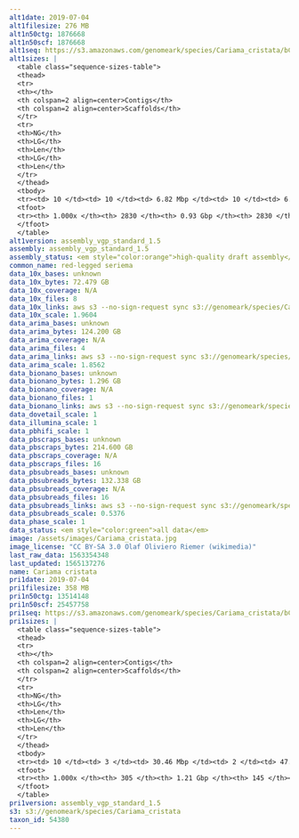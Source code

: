 ```yaml
---
alt1date: 2019-07-04
alt1filesize: 276 MB
alt1n50ctg: 1876668
alt1n50scf: 1876668
alt1seq: https://s3.amazonaws.com/genomeark/species/Cariama_cristata/bCarCri1/assembly_vgp_standard_1.5/bCarCri1.alt.asm.20190704.fasta.gz
alt1sizes: |
  <table class="sequence-sizes-table">
  <thead>
  <tr>
  <th></th>
  <th colspan=2 align=center>Contigs</th>
  <th colspan=2 align=center>Scaffolds</th>
  </tr>
  <tr>
  <th>NG</th>
  <th>LG</th>
  <th>Len</th>
  <th>LG</th>
  <th>Len</th>
  </tr>
  </thead>
  <tbody>
  <tr><td> 10 </td><td> 10 </td><td> 6.82 Mbp </td><td> 10 </td><td> 6.82 Mbp </td></tr>  <tr><td> 20 </td><td> 27 </td><td> 4.54 Mbp </td><td> 27 </td><td> 4.54 Mbp </td></tr>  <tr><td> 30 </td><td> 52 </td><td> 3.26 Mbp </td><td> 52 </td><td> 3.26 Mbp </td></tr>  <tr><td> 40 </td><td> 85 </td><td> 2.42 Mbp </td><td> 85 </td><td> 2.42 Mbp </td></tr>  <tr style="background-color:#cccccc;"><td> 50 </td><td> 129 </td><td> 1.88 Mbp </td><td> 129 </td><td> 1.88 Mbp </td></tr>  <tr><td> 60 </td><td> 184 </td><td> 1.43 Mbp </td><td> 184 </td><td> 1.43 Mbp </td></tr>  <tr><td> 70 </td><td> 261 </td><td> 1.02 Mbp </td><td> 261 </td><td> 1.02 Mbp </td></tr>  <tr><td> 80 </td><td> 383 </td><td> 0.59 Mbp </td><td> 383 </td><td> 0.59 Mbp </td></tr>  <tr><td> 90 </td><td> 769 </td><td> 0.10 Mbp </td><td> 769 </td><td> 0.10 Mbp </td></tr>  <tr><td> 100 </td><td> 2829 </td><td> 1.73 Kbp </td><td> 2829 </td><td> 1.73 Kbp </td></tr>  </tbody>
  <tfoot>
  <tr><th> 1.000x </th><th> 2830 </th><th> 0.93 Gbp </th><th> 2830 </th><th> 0.93 Gbp </th></tr>
  </tfoot>
  </table>
alt1version: assembly_vgp_standard_1.5
assembly: assembly_vgp_standard_1.5
assembly_status: <em style="color:orange">high-quality draft assembly</em>
common_name: red-legged seriema
data_10x_bases: unknown
data_10x_bytes: 72.479 GB
data_10x_coverage: N/A
data_10x_files: 8
data_10x_links: aws s3 --no-sign-request sync s3://genomeark/species/Cariama_cristata/bCarCri1/genomic_data/10x/ .<br>
data_10x_scale: 1.9604
data_arima_bases: unknown
data_arima_bytes: 124.200 GB
data_arima_coverage: N/A
data_arima_files: 4
data_arima_links: aws s3 --no-sign-request sync s3://genomeark/species/Cariama_cristata/bCarCri1/genomic_data/arima/ .<br>
data_arima_scale: 1.8562
data_bionano_bases: unknown
data_bionano_bytes: 1.296 GB
data_bionano_coverage: N/A
data_bionano_files: 1
data_bionano_links: aws s3 --no-sign-request sync s3://genomeark/species/Cariama_cristata/bCarCri1/genomic_data/bionano/ .<br>
data_dovetail_scale: 1
data_illumina_scale: 1
data_pbhifi_scale: 1
data_pbscraps_bases: unknown
data_pbscraps_bytes: 214.600 GB
data_pbscraps_coverage: N/A
data_pbscraps_files: 16
data_pbsubreads_bases: unknown
data_pbsubreads_bytes: 132.338 GB
data_pbsubreads_coverage: N/A
data_pbsubreads_files: 16
data_pbsubreads_links: aws s3 --no-sign-request sync s3://genomeark/species/Cariama_cristata/bCarCri1/genomic_data/pacbio/ . --exclude "*scraps.bam* --exclude "*ccs.bam*"<br>
data_pbsubreads_scale: 0.5376
data_phase_scale: 1
data_status: <em style="color:green">all data</em>
image: /assets/images/Cariama_cristata.jpg
image_license: "CC BY-SA 3.0 Olaf Oliviero Riemer (wikimedia)"
last_raw_data: 1563354348
last_updated: 1565137276
name: Cariama cristata
pri1date: 2019-07-04
pri1filesize: 358 MB
pri1n50ctg: 13514148
pri1n50scf: 25457758
pri1seq: https://s3.amazonaws.com/genomeark/species/Cariama_cristata/bCarCri1/assembly_vgp_standard_1.5/bCarCri1.pri.asm.20190704.fasta.gz
pri1sizes: |
  <table class="sequence-sizes-table">
  <thead>
  <tr>
  <th></th>
  <th colspan=2 align=center>Contigs</th>
  <th colspan=2 align=center>Scaffolds</th>
  </tr>
  <tr>
  <th>NG</th>
  <th>LG</th>
  <th>Len</th>
  <th>LG</th>
  <th>Len</th>
  </tr>
  </thead>
  <tbody>
  <tr><td> 10 </td><td> 3 </td><td> 30.46 Mbp </td><td> 2 </td><td> 47.75 Mbp </td></tr>  <tr><td> 20 </td><td> 7 </td><td> 25.09 Mbp </td><td> 4 </td><td> 44.22 Mbp </td></tr>  <tr><td> 30 </td><td> 12 </td><td> 20.06 Mbp </td><td> 7 </td><td> 41.95 Mbp </td></tr>  <tr><td> 40 </td><td> 19 </td><td> 16.81 Mbp </td><td> 11 </td><td> 31.24 Mbp </td></tr>  <tr style="background-color:#cccccc;"><td> 50 </td><td> 27 </td><td style="background-color:#88ff88;"> 13.51 Mbp </td><td> 15 </td><td style="background-color:#88ff88;"> 25.46 Mbp </td></tr>  <tr><td> 60 </td><td> 37 </td><td> 10.85 Mbp </td><td> 20 </td><td> 21.16 Mbp </td></tr>  <tr><td> 70 </td><td> 49 </td><td> 8.78 Mbp </td><td> 26 </td><td> 18.59 Mbp </td></tr>  <tr><td> 80 </td><td> 66 </td><td> 5.28 Mbp </td><td> 33 </td><td> 15.30 Mbp </td></tr>  <tr><td> 90 </td><td> 95 </td><td> 3.21 Mbp </td><td> 43 </td><td> 8.61 Mbp </td></tr>  <tr><td> 100 </td><td> 304 </td><td> 11  bp </td><td> 144 </td><td> 2.03 Kbp </td></tr>  </tbody>
  <tfoot>
  <tr><th> 1.000x </th><th> 305 </th><th> 1.21 Gbp </th><th> 145 </th><th> 1.22 Gbp </th></tr>
  </tfoot>
  </table>
pri1version: assembly_vgp_standard_1.5
s3: s3://genomeark/species/Cariama_cristata
taxon_id: 54380
---
```

